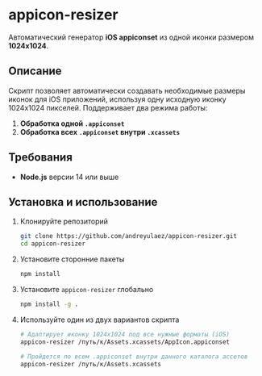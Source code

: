 # appicon-resizer

Автоматический генератор **iOS appiconset** из одной иконки размером **1024x1024**.

## Описание

Скрипт позволяет автоматически создавать необходимые размеры иконок для iOS приложений, используя одну исходную иконку 1024x1024 пикселей. Поддерживает два режима работы:

1. **Обработка одной `.appiconset`**
2. **Обработка всех `.appiconset` внутри `.xcassets`**

## Требования

- **Node.js** версии 14 или выше

## Установка и использование

1. Клонируйте репозиторий

    ```bash
    git clone https://github.com/andreyulaez/appicon-resizer.git
    cd appicon-resizer
    ```
3. Установите сторонние пакеты

    ```bash
    npm install
    ```
4. Установите `appicon-resizer` глобально

    ```bash
    npm install -g .
    ```
5. Используйте один из двух вариантов скрипта

    ```bash
    # Адаптирует иконку 1024x1024 под все нужные форматы (iOS)
    appicon-resizer /путь/к/Assets.xcassets/AppIcon.appiconset

    # Пройдется по всем .appiconset внутри данного каталога ассетов
    appicon-resizer /путь/к/Assets.xcassets
    ```
   
